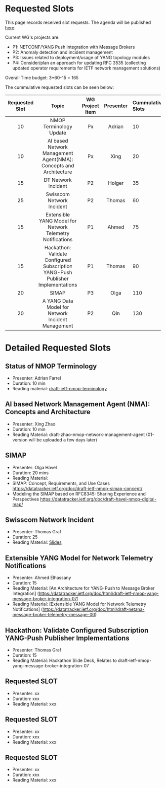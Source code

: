 # Requested Slots

This page records received slot requests. The agenda will be published [here](https://github.com/ietf-wg-nmop/IETF-Meetings/blob/main/122/agenda.md).

Current WG's projects are:

* P1: NETCONF/YANG Push integration with Message Brokers
* P2: Anomaly detection and incident management
* P3: Issues related to deployment/usage of YANG topology modules
* P4: Consider/plan an approach for updating RFC 3535 (collecting updated operator requirements for IETF network management solutions)

Overall Time budget: 3*60-15 = 165

The cummulative requested slots can be seen below:

| Requested Slot| Topic                                   | WG Project Item| Presenter | Cummulative Slots   | In Person   | Granted Status|
|:-------------:|:-----------------------------------------------------------------:|:-----:|:-----:|:----------------|:--------|:--------|
| 10            | NMOP Terminology Update                                           | Px | Adrian | 10    |  | OK/NOK  |
| 10            | AI based Network Management Agent(NMA): Concepts and Architecture | Px | Xing | 20    | Yes| OK/NOK  |
| 15            | DT Network Incident                                               | P2  | Holger | 35    | Yes| OK/NOK  |
| 25            | Swisscom Network Incident                                         | P2  | Thomas | 60    | Yes| OK/NOK  |
| 15            | Extensible YANG Model for Network Telemetry Notifications         | P1  | Ahmed | 75    | No | OK/NOK  |
| 15            | Hackathon: Validate Configured Subscription YANG-Push Publisher Implementations | P1  | Thomas | 90   | Yes| OK/NOK  |
| 20            | SIMAP                                                             | P3  | Olga | 110   | Yes| OK/NOK  |
| 20            | A YANG Data Model for Network Incident Management                 | P2  | Qin  | 130   | Yes |OK/NOK|


# Detailed Requested Slots

## Status of NMOP Terminology

* Presenter: 	Adrian Farrel 
* Duration: 10 min
* Reading material: [draft-ietf-nmop-terminology](https://datatracker.ietf.org/doc/draft-ietf-nmop-terminology/)

## AI based Network Management Agent (NMA): Concepts and Architecture

 * Presenter: Xing Zhao
 * Duration: 10 min
 * Reading Material: draft-zhao-nmop-network-management-agent (01-version will be uploaded a few days later)

## SIMAP

 * Presenter: Olga Havel
 * Duration: 20 mins
 * Reading Material:
  * SIMAP: Concept, Requirements, and Use Cases https://datatracker.ietf.org/doc/draft-ietf-nmop-simap-concept/
  * Modeling the SIMAP based on RFC8345: Sharing Experience and Perspectives https://datatracker.ietf.org/doc/draft-havel-nmop-digital-map/

## Swisscom Network Incident

 * Presenter: Thomas Graf
 * Duration: 25
 * Reading Material: [Slides](https://github.com/network-analytics/ietf-network-analytics-document-status/blob/main/122/NMOP/nmop-interim-swisscom-network-analytics-network-incident-postmortem.pdf)

## Extensible YANG Model for Network Telemetry Notifications

 * Presenter: Ahmed Elhassany
 * Duration: 15
 * Reading Material: [An Architecture for YANG-Push to Message Broker Integration] (https://datatracker.ietf.org/doc/html/draft-ietf-nmop-yang-message-broker-integration-07)
 * Reading Material: [Extensible YANG Model for Network Telemetry Notifications] (https://datatracker.ietf.org/doc/html/draft-netana-message-broker-telemetry-message-00)

## Hackathon: Validate Configured Subscription YANG-Push Publisher Implementations

* Presenter: Thomas Graf
* Duration: 15
* Reading Material: Hackathon Slide Deck, Relates to draft-ietf-nmop-yang-message-broker-integration-07

## Requested SLOT

 * Presenter: xx
 * Duration: xxx
 * Reading Material: xxx

## Requested SLOT

 * Presenter: xx
 * Duration: xxx
 * Reading Material: xxx

## Requested SLOT

 * Presenter: xx
 * Duration: xxx
 * Reading Material: xxx
